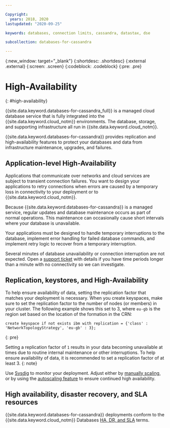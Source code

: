 ```yaml
---

Copyright:
  years: 2018, 2020
lastupdated: "2020-09-25"

keywords: databases, connection limits, cassandra, datastax, dse

subcollection: databases-for-cassandra

---
```


{:new_window: target="_blank"}
{:shortdesc: .shortdesc}
{:external .external}
{:screen: .screen}
{:codeblock: .codeblock}
{:pre: .pre}

# High-Availability
{: #high-availability}

{{site.data.keyword.databases-for-cassandra_full}} is a managed cloud database service that is fully integrated into the {{site.data.keyword.cloud_notm}} environments. The database, storage, and supporting infrastructure all run in {{site.data.keyword.cloud_notm}}.

{{site.data.keyword.databases-for-cassandra}} provides replication and high-availability features to protect your databases and data from infrastructure maintenance, upgrades, and failures.  

## Application-level High-Availability

Applications that communicate over networks and cloud services are subject to transient connection failures. You want to design your applications to retry connections when errors are caused by a temporary loss in connectivity to your deployment or to {{site.data.keyword.cloud_notm}}.

Because {{site.data.keyword.databases-for-cassandra}} is a managed service, regular updates and database maintenance occurs as part of normal operations. This maintenance can occasionally cause short intervals where your database is unavailable. 

Your applications must be designed to handle temporary interruptions to the database, implement error handling for failed database commands, and implement retry logic to recover from a temporary interruption.

Several minutes of database unavailability or connection interruption are not expected. Open a [support ticket](https://cloud.ibm.com/unifiedsupport/cases/add) with details if you have time periods longer than a minute with no connectivity so we can investigate.

## Replication, keystores, and High-Availability

To help ensure availability of data, setting the replication factor that matches your deployment is necessary. When you create keyspaces, make sure to set the replication factor to the number of nodes (or members) in your cluster. The following example shows this set to 3, where `eu-gb` is the region set based on the location of the formation in the CRN: 
```
create keyspace if not exists ibm with replication = {'class' : 'NetworkTopologyStrategy', 'eu-gb' : 3};
```
{: pre} 

Setting a replication factor of `1` results in your data becoming unavailable at times due to routine internal maintenance or other interruptions. To help ensure availability of data, it is recommended to set a replication factor of at least 3.
{: note} 

Use [Sysdig](/docs/Monitoring-with-Sysdig?topic=Monitoring-with-Sysdig-platform_metrics_enabling) to monitor your deployment. Adjust either by [manually scaling](/docs/databases-for-cassandra?topic=databases-for-cassandra-resources-scaling), or by using the [autoscaling feature](/docs/databases-for-cassandra?topic=databases-for-cassandra-autoscaling) to ensure continued high availability.  

## High availability, disaster recovery, and SLA resources

{{site.data.keyword.databases-for-cassandra}} deployments conform to the {{site.data.keyword.cloud_notm}} Databases [HA, DR, and SLA](/docs/cloud-databases?topic=cloud-databases-ha-dr) terms.

